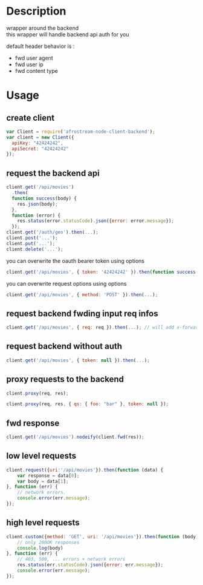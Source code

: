 # Description

wrapper around the backend  
this wrapper will handle backend api auth for you  
  
default header behavior is :   
 - fwd user agent  
 - fwd user ip  
 - fwd content type  

# Usage

## create client

```js
var Client = require('afrostream-node-client-backend');
var client = new Client({
  apiKey: "42424242",
  apiSecret: "42424242"
});
```

## request the backend api

```js
client.get('/api/movies')
  .then(
  function success(body) {
    res.json(body);
  },
  function (error) {
    res.status(error.statusCode).json({error: error.message});
  });
client.get('/auth/geo').then(...);
client.post('...');
client.put('...');
client.delete('...');
```

you can overwrite the oauth bearer token using options

```js
client.get('/api/movies', { token: '42424242' }).then(function success(body) { });
```

you can overwrite request options using options 

```js
client.get('/api/movies', { method: 'POST' }).then(...);
```

## request backend fwding input req infos

```js
client.get('/api/movies', { req: req }).then(...); // will add x-forwarded-user-ip & content-type header
```

## request backend without auth

```js
client.get('/api/movies', { token: null }).then(...);
```

## proxy requests to the backend

```js
client.proxy(req, res);
```

```js
client.proxy(req, res, { qs: { foo: "bar" }, token: null });
```

## fwd response

```js
client.get('/api/movies').nodeify(client.fwd(res));
```

## low level requests

```js
client.request({uri:'/api/movies'}).then(function (data) {
    var response = data[0];
    var body = data[1];
}, function (err) {
    // network errors.
    console.error(err.message);
});
```

## high level requests

```js
client.custom({method: 'GET', uri: '/api/movies'}).then(function (body) {
    // only 200OK responses
    console.log(body)
}, function (err) {
    // 403, 500, ... errors + network errors
    res.status(err.statusCode).json({error: err.message});
    console.error(err.message);
});
```